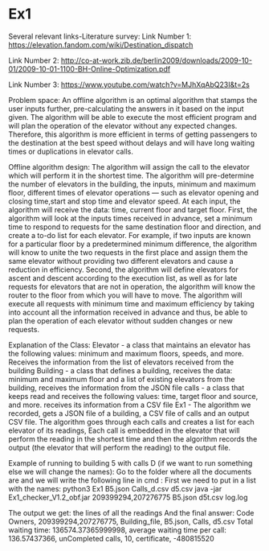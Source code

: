 # Ex1
Several relevant links-Literature survey:
Link Number 1:
https://elevation.fandom.com/wiki/Destination_dispatch  

Link Number 2: 
http://co-at-work.zib.de/berlin2009/downloads/2009-10-01/2009-10-01-1100-BH-Online-Optimization.pdf

Link Number 3:
https://www.youtube.com/watch?v=MJhXqAbQ23I&t=2s

Problem space:
An offline algorithm is an optimal algorithm that stamps the user inputs further, pre-calculating the answers in it based on the input given.
The algorithm will be able to execute the most efficient program and will plan the operation of the elevator without any expected changes. Therefore, this algorithm is more efficient in terms of getting passengers to the destination at the best speed without delays and will have long waiting times or duplications in elevator calls.

Offline algorithm design:
The algorithm will assign the call to the elevator which will perform it in the shortest time.
The algorithm will pre-determine the number of elevators in the building, the inputs, minimum and maximum floor, different times of elevator operations — such as elevator 
opening and closing time,start and stop time and elevator speed. At each input, the algorithm will receive the data: time, current floor and target floor. First, the algorithm will look at the inputs times received in advance, set a minimum time to respond to requests for the same destination floor and direction, and create a to-do list for each elevator. For example, if two inputs are known for a particular floor by a predetermined minimum difference, the algorithm will know to unite the two requests in the first place and assign them the same elevator without providing two different elevators and cause a reduction in efficiency.
Second, the algorithm will define elevators for ascent and descent according to the execution list, as well as for late requests for elevators that are not in operation, the algorithm will know the router to the floor from which you will have to move. The algorithm will execute all requests with minimum time and maximum efficiency by taking into account all the information received in advance and thus, be able to plan the operation of each elevator without sudden changes or new requests.

Explanation of the Class:
Elevator - a class that maintains an elevator has the following values: minimum and maximum floors, speeds, and more. Receives the information from the list of elevators received from the building
Building - a class that defines a building, receives the data: minimum and maximum floor and a list of existing elevators from the building, receives the information from the JSON file
calls - a class that keeps read and receives the following values: time, target floor and source, and more. receives its information from a CSV file
Ex1 - The algorithm we recorded, gets a JSON file of a building, a CSV file of calls and an output CSV file. The algorithm goes through each calls and creates a list for each elevator of its readings,
 Each call is embedded in the elevator that will perform the reading in the shortest time and then the algorithm records the output (the elevator that will perform the reading) to the output file.

Example of running to building 5 with calls D (if we want to run something else we will change the names):
Go to the folder where all the documents are and we will write the following line in cmd :
First we need to put in a list with the names:
python3 Ex1 B5.json Calls_d.csv d5.csv
java -jar Ex1_checker_V1.2_obf.jar 209399294,207276775 B5.json d5t.csv log.log

The output we get: 
the lines of all the readings
And the final answer:
Code Owners, 209399294,207276775, Building_file, B5.json, Calls, d5.csv
Total waiting time: 136574.37365999998, average waiting time per call: 136.57437366, unCompleted calls, 10, certificate, -480815520 
